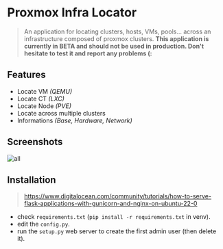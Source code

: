 # Proxmox Infra Locator
>An application for locating clusters, hosts, VMs, pools... across an infrastructure composed of proxmox clusters.
>**This application is currently in BETA and should not be used in production. Don't hesitate to test it and report any problems (:**
## Features
- Locate VM *(QEMU)*
- Locate CT *(LXC)*
- Locate Node   *(PVE)*
- Locate across multiple clusters
- Informations *(Base, Hardware, Network)*
## Screenshots
![all](https://github.com/TakeusV1/proxmox_infra_locator/assets/68923554/9ab2c050-a76d-4d83-86a6-b0f011853c8e)
## Installation
>https://www.digitalocean.com/community/tutorials/how-to-serve-flask-applications-with-gunicorn-and-nginx-on-ubuntu-22-0
- check `requirements.txt` (`pip install -r requirements.txt` in venv).
- edit the `config.py`.
- run the `setup.py` web server to create the first admin user (then delete it).
